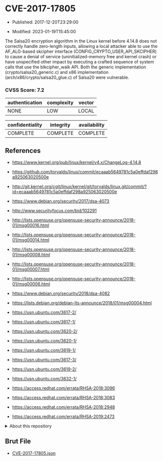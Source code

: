 # CVE-2017-17805

- Published: 2017-12-20T23:29:00

- Modified: 2023-01-19T15:45:00

The Salsa20 encryption algorithm in the Linux kernel before 4.14.8 does not correctly handle zero-length inputs, allowing a local attacker able to use the AF_ALG-based skcipher interface (CONFIG_CRYPTO_USER_API_SKCIPHER) to cause a denial of service (uninitialized-memory free and kernel crash) or have unspecified other impact by executing a crafted sequence of system calls that use the blkcipher_walk API. Both the generic implementation (crypto/salsa20_generic.c) and x86 implementation (arch/x86/crypto/salsa20_glue.c) of Salsa20 were vulnerable.

### CVSS Score: **7.2**

| authentication | complexity | vector |
| --- | --- | --- |
| NONE | LOW | LOCAL |

| confidentiality | integrity | availability |
| --- | --- | --- |
| COMPLETE | COMPLETE | COMPLETE |

## References

* https://www.kernel.org/pub/linux/kernel/v4.x/ChangeLog-4.14.8

* https://github.com/torvalds/linux/commit/ecaaab5649781c5a0effdaf298a925063020500e

* http://git.kernel.org/cgit/linux/kernel/git/torvalds/linux.git/commit/?id=ecaaab5649781c5a0effdaf298a925063020500e

* https://www.debian.org/security/2017/dsa-4073

* http://www.securityfocus.com/bid/102291

* http://lists.opensuse.org/opensuse-security-announce/2018-01/msg00016.html

* http://lists.opensuse.org/opensuse-security-announce/2018-01/msg00014.html

* http://lists.opensuse.org/opensuse-security-announce/2018-01/msg00008.html

* http://lists.opensuse.org/opensuse-security-announce/2018-01/msg00007.html

* http://lists.opensuse.org/opensuse-security-announce/2018-01/msg00006.html

* https://www.debian.org/security/2018/dsa-4082

* https://lists.debian.org/debian-lts-announce/2018/01/msg00004.html

* https://usn.ubuntu.com/3617-2/

* https://usn.ubuntu.com/3617-1/

* https://usn.ubuntu.com/3620-2/

* https://usn.ubuntu.com/3620-1/

* https://usn.ubuntu.com/3619-1/

* https://usn.ubuntu.com/3617-3/

* https://usn.ubuntu.com/3619-2/

* https://usn.ubuntu.com/3632-1/

* https://access.redhat.com/errata/RHSA-2018:3096

* https://access.redhat.com/errata/RHSA-2018:3083

* https://access.redhat.com/errata/RHSA-2018:2948

* https://access.redhat.com/errata/RHSA-2019:2473

<details>
<summary>About this repository</summary> 

  This repository is part of the project [Live Hack CVE](https://github.com/Live-Hack-CVE). Main website can be found [www.live-hack.org](https://www.live-hack.org) 
  
  Made by [Sn0wAlice](https://github.com/Sn0wAlice) for the people that care about security and need to have a feed of the latest CVEs. Hope you enjoy it, don't forget to star the repo and follow me on [Twitter](https://twitter.com/Sn0wAlice) and [Github](https://github.com/Sn0wAlice). And that is my [personnal website](https://www.alice-snow.me/)

  - [Home Page](https://github.com/Live-Hack-CVE)
  - [Framework](https://github.com/Live-Hack-CVE/cve-framework)
  - [CVE database](https://github.com/Live-Hack-CVE/full_database)
  - [Changelog](https://github.com/Live-Hack-CVE/Changelog)
</details>

## Brut File

* [CVE-2017-17805.json](https://raw.githubusercontent.com/Live-Hack-CVE/full_database/main/cves/2017/CVE-2017-17805.json)


